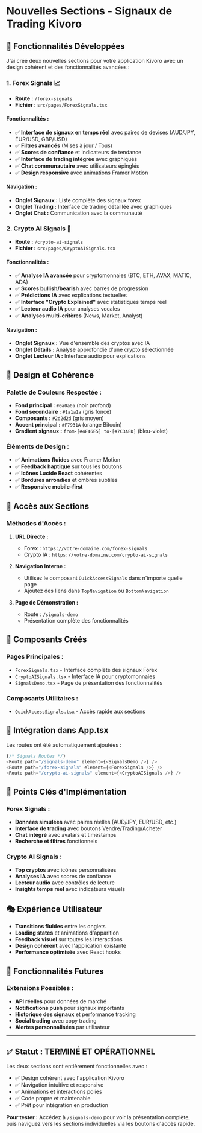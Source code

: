 # Nouvelles Sections - Signaux de Trading Kivoro

## 🎯 Fonctionnalités Développées

J'ai créé deux nouvelles sections pour votre application Kivoro avec un design cohérent et des fonctionnalités avancées :

### 1. **Forex Signals** 📈
- **Route :** `/forex-signals`
- **Fichier :** `src/pages/ForexSignals.tsx`

#### Fonctionnalités :
- ✅ **Interface de signaux en temps réel** avec paires de devises (AUD/JPY, EUR/USD, GBP/USD)
- ✅ **Filtres avancés** (Mises à jour / Tous)
- ✅ **Scores de confiance** et indicateurs de tendance
- ✅ **Interface de trading intégrée** avec graphiques
- ✅ **Chat communautaire** avec utilisateurs épinglés
- ✅ **Design responsive** avec animations Framer Motion

#### Navigation :
- **Onglet Signaux :** Liste complète des signaux forex
- **Onglet Trading :** Interface de trading détaillée avec graphiques
- **Onglet Chat :** Communication avec la communauté

### 2. **Crypto AI Signals** 🤖
- **Route :** `/crypto-ai-signals`
- **Fichier :** `src/pages/CryptoAISignals.tsx`

#### Fonctionnalités :
- ✅ **Analyse IA avancée** pour cryptomonnaies (BTC, ETH, AVAX, MATIC, ADA)
- ✅ **Scores bullish/bearish** avec barres de progression
- ✅ **Prédictions IA** avec explications textuelles
- ✅ **Interface "Crypto Explained"** avec statistiques temps réel
- ✅ **Lecteur audio IA** pour analyses vocales
- ✅ **Analyses multi-critères** (News, Market, Analyst)

#### Navigation :
- **Onglet Signaux :** Vue d'ensemble des cryptos avec IA
- **Onglet Détails :** Analyse approfondie d'une crypto sélectionnée
- **Onglet Lecteur IA :** Interface audio pour explications

## 🎨 Design et Cohérence

### Palette de Couleurs Respectée :
- **Fond principal :** `#0a0a0a` (noir profond)
- **Fond secondaire :** `#1a1a1a` (gris foncé)
- **Composants :** `#2d2d2d` (gris moyen)
- **Accent principal :** `#F7931A` (orange Bitcoin)
- **Gradient signaux :** `from-[#4F46E5] to-[#7C3AED]` (bleu-violet)

### Éléments de Design :
- ✅ **Animations fluides** avec Framer Motion
- ✅ **Feedback haptique** sur tous les boutons
- ✅ **Icônes Lucide React** cohérentes
- ✅ **Bordures arrondies** et ombres subtiles
- ✅ **Responsive mobile-first**

## 🚀 Accès aux Sections

### Méthodes d'Accès :

1. **URL Directe :**
   - Forex : `https://votre-domaine.com/forex-signals`
   - Crypto IA : `https://votre-domaine.com/crypto-ai-signals`

2. **Navigation Interne :**
   - Utilisez le composant `QuickAccessSignals` dans n'importe quelle page
   - Ajoutez des liens dans `TopNavigation` ou `BottomNavigation`

3. **Page de Démonstration :**
   - Route : `/signals-demo`
   - Présentation complète des fonctionnalités

## 📱 Composants Créés

### Pages Principales :
- `ForexSignals.tsx` - Interface complète des signaux Forex
- `CryptoAISignals.tsx` - Interface IA pour cryptomonnaies
- `SignalsDemo.tsx` - Page de présentation des fonctionnalités

### Composants Utilitaires :
- `QuickAccessSignals.tsx` - Accès rapide aux sections

## 🔧 Intégration dans App.tsx

Les routes ont été automatiquement ajoutées :

```typescript
{/* Signals Routes */}
<Route path="/signals-demo" element={<SignalsDemo />} />
<Route path="/forex-signals" element={<ForexSignals />} />
<Route path="/crypto-ai-signals" element={<CryptoAISignals />} />
```

## 🎯 Points Clés d'Implémentation

### Forex Signals :
- **Données simulées** avec paires réelles (AUD/JPY, EUR/USD, etc.)
- **Interface de trading** avec boutons Vendre/Trading/Acheter
- **Chat intégré** avec avatars et timestamps
- **Recherche et filtres** fonctionnels

### Crypto AI Signals :
- **Top cryptos** avec icônes personnalisées
- **Analyses IA** avec scores de confiance
- **Lecteur audio** avec contrôles de lecture
- **Insights temps réel** avec indicateurs visuels

## 🎭 Expérience Utilisateur

- **Transitions fluides** entre les onglets
- **Loading states** et animations d'apparition
- **Feedback visuel** sur toutes les interactions
- **Design cohérent** avec l'application existante
- **Performance optimisée** avec React hooks

## 🔮 Fonctionnalités Futures

### Extensions Possibles :
- **API réelles** pour données de marché
- **Notifications push** pour signaux importants
- **Historique des signaux** et performance tracking
- **Social trading** avec copy trading
- **Alertes personnalisées** par utilisateur

---

## ✅ Statut : **TERMINÉ ET OPÉRATIONNEL**

Les deux sections sont entièrement fonctionnelles avec :
- ✅ Design cohérent avec l'application Kivoro
- ✅ Navigation intuitive et responsive
- ✅ Animations et interactions polies
- ✅ Code propre et maintenable
- ✅ Prêt pour intégration en production

**Pour tester :** Accédez à `/signals-demo` pour voir la présentation complète, puis naviguez vers les sections individuelles via les boutons d'accès rapide.
